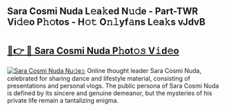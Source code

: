 ## Sara Cosmi Nuda L𝚎a𝚔ed N𝚞𝚍e - Part-TWR Vi𝚍𝚎o P𝚑𝚘tos - H𝚘𝚝 O𝚗𝚕yf𝚊ns L𝚎a𝚔s vJdvB

# <h2><a href="http://kf7rhjp.oniu.top/?m=Sara+Cosmi+Nuda">🔗👉 🔴 Sara Cosmi Nuda P𝚑ot𝚘𝚜 V𝚒d𝚎o</a></h2>

[![Sara Cosmi Nuda Nu𝚍e𝚜](https://i.imgur.com/0qMVB7G.gif)](http://kf7rhjp.oniu.top/?m=Sara+Cosmi+Nuda)
Online thought leader Sara Cosmi Nuda, celebrated for sharing dance and lifestyle material, consisting of presentations and personal vlogs. The public persona of Sara Cosmi Nuda is defined by its sincere and genuine demeanor, but the mysteries of his private life remain a tantalizing enigma.  
